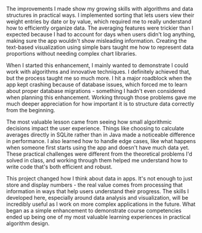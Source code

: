 The improvements I made show my growing skills with algorithms and data structures in practical ways. I implemented sorting that lets users view their weight entries by date or by value, which required me to really understand how to efficiently organize data. The averaging features were trickier than I expected because I had to account for days when users didn't log anything, making sure the app wouldn't show misleading information. Creating the text-based visualization using simple bars taught me how to represent data proportions without needing complex chart libraries.  

When I started this enhancement, I mainly wanted to demonstrate I could work with algorithms and innovative techniques. I definitely achieved that, but the process taught me so much more. I hit a major roadblock when the app kept crashing because of database issues, which forced me to learn about proper database migrations - something I hadn't even considered when planning this enhancement. Working through those problems gave me much deeper appreciation for how important it is to structure data correctly from the beginning.  

The most valuable lesson came from seeing how small algorithmic decisions impact the user experience. Things like choosing to calculate averages directly in SQLite rather than in Java made a noticeable difference in performance. I also learned how to handle edge cases, like what happens when someone first starts using the app and doesn't have much data yet. These practical challenges were different from the theoretical problems I'd solved in class, and working through them helped me understand how to write code that's both efficient and robust.  

This project changed how I think about data in apps. It's not enough to just store and display numbers - the real value comes from processing that information in ways that help users understand their progress. The skills I developed here, especially around data analysis and visualization, will be incredibly useful as I work on more complex applications in the future. What began as a simple enhancement to demonstrate course competencies ended up being one of my most valuable learning experiences in practical algorithm design.
